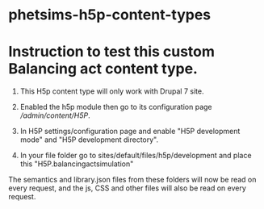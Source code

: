 # phetsims-h5p-content-types

# Instruction to test this custom Balancing act content type.

1. This H5p content type will only work with Drupal 7 site.

2. Enabled the h5p module then go to its configuration page */admin/content/H5P*.

3. In H5P settings/configuration page and enable "H5P development mode" and "H5P development 	directory".

4. In your file folder go to sites/default/files/h5p/development and place this "H5P.balancingactsimulation"


The semantics and library.json files from these folders will now be read on every request, and the js, CSS and other files will also be read on every request.